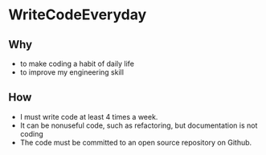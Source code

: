 # WriteCodeEveryday

## Why
- to make coding a habit of daily life
- to improve my engineering skill

## How
- I must write code at least 4 times a week.
- It can be nonuseful code, such as refactoring, but documentation is not coding
- The code must be committed to an open source repository on Github.

